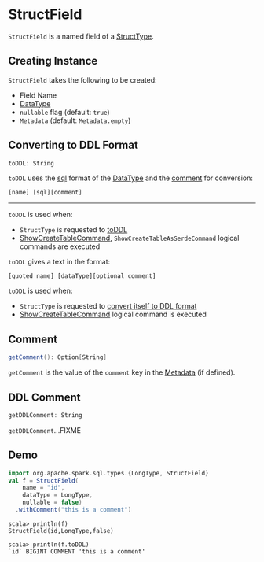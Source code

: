 # StructField

`StructField` is a named field of a [StructType](StructType.md).

## Creating Instance

`StructField` takes the following to be created:

* <span id="name"> Field Name
* <span id="dataType"> [DataType](DataType.md)
* <span id="nullable"> `nullable` flag (default: `true`)
* <span id="metadata"> `Metadata` (default: `Metadata.empty`)

## <span id="toDDL"> Converting to DDL Format

```scala
toDDL: String
```

`toDDL` uses the [sql](DataType.md#sql) format of the [DataType](#dataType) and the [comment](#getDDLComment) for conversion:

```text
[name] [sql][comment]
```

---

`toDDL` is used when:

* `StructType` is requested to [toDDL](StructType.md#toDDL)
* [ShowCreateTableCommand](../logical-operators/ShowCreateTableCommand.md), `ShowCreateTableAsSerdeCommand` logical commands are executed

`toDDL` gives a text in the format:

```text
[quoted name] [dataType][optional comment]
```

`toDDL` is used when:

* `StructType` is requested to [convert itself to DDL format](StructType.md#toDDL)
* [ShowCreateTableCommand](../logical-operators/ShowCreateTableCommand.md) logical command is executed

## <span id="getComment"> Comment

```scala
getComment(): Option[String]
```

`getComment` is the value of the `comment` key in the [Metadata](#metadata) (if defined).

## <span id="getDDLComment"> DDL Comment

```scala
getDDLComment: String
```

`getDDLComment`...FIXME

## Demo

```scala
import org.apache.spark.sql.types.{LongType, StructField}
val f = StructField(
    name = "id",
    dataType = LongType,
    nullable = false)
  .withComment("this is a comment")
```

```text
scala> println(f)
StructField(id,LongType,false)
```

```text
scala> println(f.toDDL)
`id` BIGINT COMMENT 'this is a comment'
```

